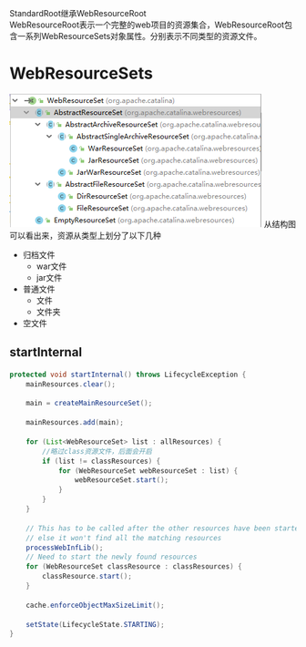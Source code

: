 StandardRoot继承WebResourceRoot<br>
WebResourceRoot表示一个完整的web项目的资源集合，WebResourceRoot包含一系列WebResourceSets对象属性。分别表示不同类型的资源文件。

# WebResourceSets
![WebResourceSets结构](../../Resource/Tomcat-StandardRoot.png)
从结构图可以看出来，资源从类型上划分了以下几种
* 归档文件
    * war文件
    * jar文件
* 普通文件
    * 文件
    * 文件夹
* 空文件

## startInternal
```java
protected void startInternal() throws LifecycleException {
    mainResources.clear();

    main = createMainResourceSet();

    mainResources.add(main);

    for (List<WebResourceSet> list : allResources) {
        //略过class资源文件，后面会开启
        if (list != classResources) {
            for (WebResourceSet webResourceSet : list) {
                webResourceSet.start();
            }
        }
    }

    // This has to be called after the other resources have been started
    // else it won't find all the matching resources
    processWebInfLib();
    // Need to start the newly found resources
    for (WebResourceSet classResource : classResources) {
        classResource.start();
    }

    cache.enforceObjectMaxSizeLimit();

    setState(LifecycleState.STARTING);
}
```